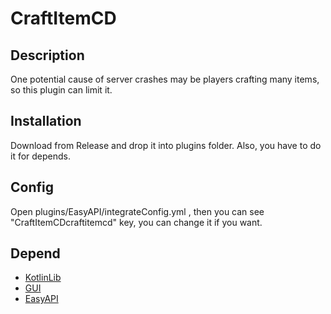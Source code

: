 # CraftItemCD
## Description
One potential cause of server crashes may be players crafting many items, so this plugin can limit it.
## Installation
Download from Release and drop it into plugins folder. Also, you have to do it for depends.
## Config
Open plugins/EasyAPI/integrateConfig.yml , then you can see "CraftItemCDcraftitemcd" key, you can change it if you want.
## Depend
- [KotlinLib](https://nukkitx.com/resources/kotlinlib.48/)
- [GUI](https://github.com/Him188/GUI)
- [EasyAPI](https://github.com/WetABQ/EasyAPI-Nukkit)
